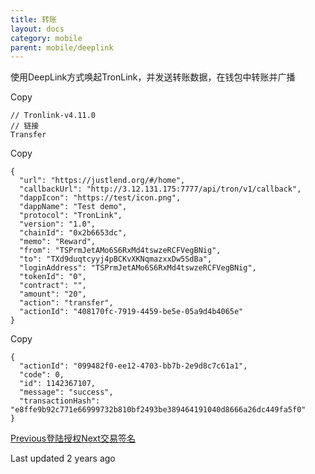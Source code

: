 ```yaml
---
title: 转账
layout: docs
category: mobile
parent: mobile/deeplink
---
```


使用DeepLink方式唤起TronLink，并发送转账数据，在钱包中转账并广播

Copy

    // Tronlink-v4.11.0
    // 链接
    Transfer

Copy

    {
      "url": "https://justlend.org/#/home",
      "callbackUrl": "http://3.12.131.175:7777/api/tron/v1/callback",
      "dappIcon": "https://test/icon.png",
      "dappName": "Test demo",
      "protocol": "TronLink",
      "version": "1.0",
      "chainId": "0x2b6653dc",
      "memo": "Reward",
      "from": "TSPrmJetAMo6S6RxMd4tswzeRCFVegBNig",
      "to": "TXd9duqtcyyj4pBCKvXKNqmazxxDw5SdBa",
      "loginAddress": "TSPrmJetAMo6S6RxMd4tswzeRCFVegBNig",
      "tokenId": "0",
      "contract": "",
      "amount": "20",
      "action": "transfer",
      "actionId": "408170fc-7919-4459-be5e-05a9d4b4065e"
    }

Copy

    {
      "actionId": "099482f0-ee12-4703-bb7b-2e9d8c7c61a1",
      "code": 0,
      "id": 1142367107,
      "message": "success",
      "transactionHash": "e8ffe9b92c771e66999732b810bf2493be389464191040d8666a26dc449fa5f0"
    }

[Previous登陆授权](https://docs-zh.tronlink.org/yi-dong-duan/deeplink/deng-lu-shou-quan)[Next交易签名](https://docs-zh.tronlink.org/yi-dong-duan/deeplink/jiao-yi-qian-ming)

Last updated 2 years ago